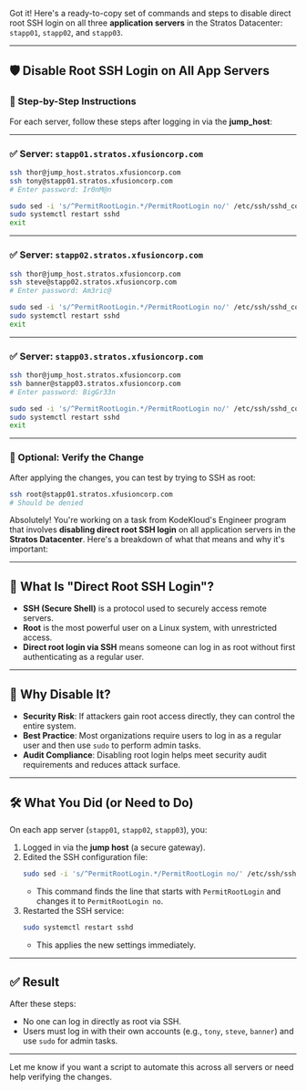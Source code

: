 Got it! Here's a ready-to-copy set of commands and steps to disable direct root SSH login on all three **application servers** in the Stratos Datacenter: `stapp01`, `stapp02`, and `stapp03`.

---

## 🛡️ Disable Root SSH Login on All App Servers

### 🔧 Step-by-Step Instructions

For each server, follow these steps after logging in via the **jump_host**:

---

### ✅ Server: `stapp01.stratos.xfusioncorp.com`
```bash
ssh thor@jump_host.stratos.xfusioncorp.com
ssh tony@stapp01.stratos.xfusioncorp.com
# Enter password: Ir0nM@n

sudo sed -i 's/^PermitRootLogin.*/PermitRootLogin no/' /etc/ssh/sshd_config
sudo systemctl restart sshd
exit
```

---

### ✅ Server: `stapp02.stratos.xfusioncorp.com`
```bash
ssh thor@jump_host.stratos.xfusioncorp.com
ssh steve@stapp02.stratos.xfusioncorp.com
# Enter password: Am3ric@

sudo sed -i 's/^PermitRootLogin.*/PermitRootLogin no/' /etc/ssh/sshd_config
sudo systemctl restart sshd
exit
```

---

### ✅ Server: `stapp03.stratos.xfusioncorp.com`
```bash
ssh thor@jump_host.stratos.xfusioncorp.com
ssh banner@stapp03.stratos.xfusioncorp.com
# Enter password: BigGr33n

sudo sed -i 's/^PermitRootLogin.*/PermitRootLogin no/' /etc/ssh/sshd_config
sudo systemctl restart sshd
exit
```

---

### 🧪 Optional: Verify the Change
After applying the changes, you can test by trying to SSH as root:
```bash
ssh root@stapp01.stratos.xfusioncorp.com
# Should be denied
```

Absolutely! You're working on a task from KodeKloud's Engineer program that involves **disabling direct root SSH login** on all application servers in the **Stratos Datacenter**. Here's a breakdown of what that means and why it's important:

---

## 🔐 What Is "Direct Root SSH Login"?

- **SSH (Secure Shell)** is a protocol used to securely access remote servers.
- **Root** is the most powerful user on a Linux system, with unrestricted access.
- **Direct root login via SSH** means someone can log in as root without first authenticating as a regular user.

---

## 🚫 Why Disable It?

- **Security Risk**: If attackers gain root access directly, they can control the entire system.
- **Best Practice**: Most organizations require users to log in as a regular user and then use `sudo` to perform admin tasks.
- **Audit Compliance**: Disabling root login helps meet security audit requirements and reduces attack surface.

---

## 🛠️ What You Did (or Need to Do)

On each app server (`stapp01`, `stapp02`, `stapp03`), you:

1. Logged in via the **jump host** (a secure gateway).
2. Edited the SSH configuration file:
   ```bash
   sudo sed -i 's/^PermitRootLogin.*/PermitRootLogin no/' /etc/ssh/sshd_config
   ```
   - This command finds the line that starts with `PermitRootLogin` and changes it to `PermitRootLogin no`.
3. Restarted the SSH service:
   ```bash
   sudo systemctl restart sshd
   ```
   - This applies the new settings immediately.

---

## ✅ Result

After these steps:
- No one can log in directly as root via SSH.
- Users must log in with their own accounts (e.g., `tony`, `steve`, `banner`) and use `sudo` for admin tasks.

---

Let me know if you want a script to automate this across all servers or need help verifying the changes.
